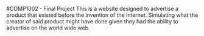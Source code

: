 #COMP1002 - Final Project
  This is a website designed to advertise a product that existed before the invention of the internet. Simulating what the creator of said product might have done 
given they had the ability to advertise on the world wide web.
